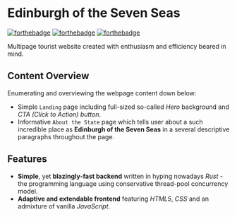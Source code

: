 # Edinburgh of the Seven Seas
[![forthebadge](https://forthebadge.com/images/badges/kinda-sfw.svg)](https://forthebadge.com)
[![forthebadge](https://forthebadge.com/images/badges/fuck-it-ship-it.svg)](https://forthebadge.com)
[![forthebadge](https://forthebadge.com/images/badges/works-on-my-machine.svg)](https://forthebadge.com)

Multipage tourist website created with enthusiasm and efficiency beared in mind.

## Content Overview
Enumerating and overviewing the webpage content down below:
* Simple `Landing` page including full-sized so-called _Hero_ background and _CTA (Click to Action) button_.
* Informative `About the State` page which tells user about a such incredible place as **Edinburgh of the Seven Seas** in a several descriptive paragraphs throughout the page.

## Features
* **Simple**, yet **blazingly-fast backend** written in hyping nowadays _Rust_ - the programming language using conservative thread-pool concurrency model.
* **Adaptive and extendable frontend** featuring _HTML5_, _CSS_ and an admixture of vanilla _JavaScript_.
